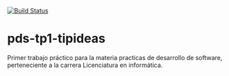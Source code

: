 
[![Build Status](https://travis-ci.org/eiroa/pds-tp1-tipideas.svg?branch=automatization)](https://travis-ci.org/eiroa/pds-tp1-tipideas)

# pds-tp1-tipideas
Primer trabajo práctico para la materia practicas de desarrollo de software, perteneciente a la carrera Licenciatura en informática.
